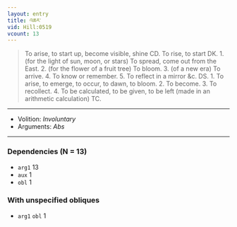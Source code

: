 ```yaml
---
layout: entry
title: འཆར་
vid: Hill:0519
vcount: 13
---
```

> To arise, to start up, become visible, shine CD\. To rise, to start DK\. 1\. (for the light of sun, moon, or stars) To spread, come out from the East\. 2\. (for the flower of a fruit tree) To bloom\. 3\. (of a new era) To arrive\. 4\. To know or remember\. 5\. To reflect in a mirror &c\. DS\. 1\. To arise, to emerge, to occur, to dawn, to bloom\. 2\. To become\. 3\. To recollect\. 4\. To be calculated, to be given, to be left (made in an arithmetic calculation) TC\.

---
* Volition: _Involuntary_
* Arguments: _Abs_

---

### Dependencies (N = 13)
* `arg1` 13
* `aux` 1
* `obl` 1


### With unspecified obliques
* `arg1` `obl` 1
